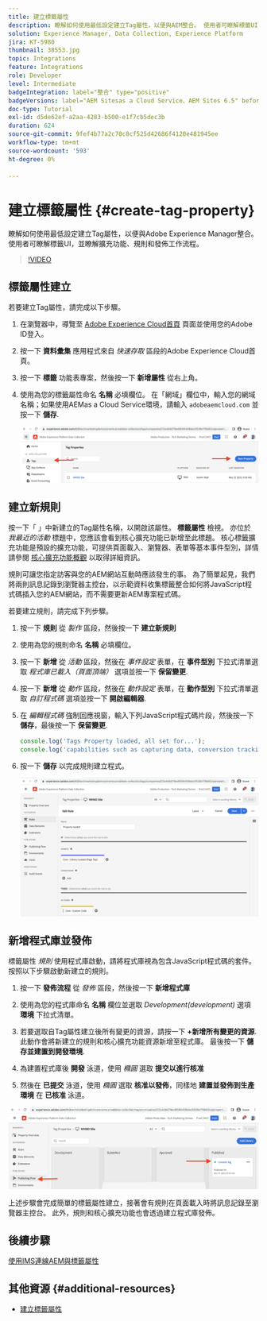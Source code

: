 ```yaml
---
title: 建立標籤屬性
description: 瞭解如何使用最低設定建立Tag屬性，以便與AEM整合。 使用者可瞭解標籤UI，並瞭解擴充功能、規則和發佈工作流程。
solution: Experience Manager, Data Collection, Experience Platform
jira: KT-5980
thumbnail: 38553.jpg
topic: Integrations
feature: Integrations
role: Developer
level: Intermediate
badgeIntegration: label="整合" type="positive"
badgeVersions: label="AEM Sitesas a Cloud Service、AEM Sites 6.5" before-title="false"
doc-type: Tutorial
exl-id: d5de62ef-a2aa-4283-b500-e1f7cb5dec3b
duration: 624
source-git-commit: 9fef4b77a2c70c8cf525d42686f4120e481945ee
workflow-type: tm+mt
source-wordcount: '593'
ht-degree: 0%

---
```


# 建立標籤屬性 {#create-tag-property}

瞭解如何使用最低設定建立Tag屬性，以便與Adobe Experience Manager整合。 使用者可瞭解標籤UI，並瞭解擴充功能、規則和發佈工作流程。

>[!VIDEO](https://video.tv.adobe.com/v/38553?quality=12&learn=on)

## 標籤屬性建立

若要建立Tag屬性，請完成以下步驟。

1. 在瀏覽器中，導覽至 [Adobe Experience Cloud首頁](https://experience.adobe.com/) 頁面並使用您的Adobe ID登入。

1. 按一下 **資料彙集** 應用程式來自 _快速存取_ 區段的Adobe Experience Cloud首頁。

1. 按一下 **標籤** 功能表專案，然後按一下 **新增屬性** 從右上角。

1. 使用為您的標籤屬性命名 **名稱** 必填欄位。 在「網域」欄位中，輸入您的網域名稱；如果使用AEMas a Cloud Service環境，請輸入 `adobeaemcloud.com` 並按一下 **儲存**.

   ![標籤屬性](assets/tag-properties.png)

## 建立新規則

按一下「 」中新建立的Tag屬性名稱，以開啟該屬性。 **標籤屬性** 檢視。 亦位於 _我最近的活動_ 標題中，您應該會看到核心擴充功能已新增至此標題。 核心標籤擴充功能是預設的擴充功能，可提供頁面載入、瀏覽器、表單等基本事件型別，詳情請參閱 [核心擴充功能概觀](https://experienceleague.adobe.com/docs/experience-platform/tags/extensions/client/core/overview.html) 以取得詳細資訊。

規則可讓您指定訪客與您的AEM網站互動時應該發生的事。 為了簡單起見，我們將兩則訊息記錄到瀏覽器主控台，以示範資料收集標籤整合如何將JavaScript程式碼插入您的AEM網站，而不需要更新AEM專案程式碼。

若要建立規則，請完成下列步驟。

1. 按一下 **規則** 從 _製作_ 區段，然後按一下 **建立新規則**

1. 使用為您的規則命名 **名稱** 必填欄位。

1. 按一下 **新增** 從 _活動_ 區段，然後在 _事件設定_ 表單，在 **事件型別** 下拉式清單選取 _程式庫已載入（頁面頂端）_ 選項並按一下 **保留變更**.

1. 按一下 **新增** 從 _動作_ 區段，然後在 _動作設定_ 表單，在 **動作型別** 下拉式清單選取 _自訂程式碼_ 選項並按一下 **開啟編輯器**.

1. 在 _編輯程式碼_ 強制回應視窗，輸入下列JavaScript程式碼片段，然後按一下 **儲存**，最後按一下 **保留變更**.

   ```javascript
   console.log('Tags Property loaded, all set for...');
   console.log('capabilities such as capturing data, conversion tracking and delivering unique and personalized experiences');
   ```

1. 按一下 **儲存** 以完成規則建立程式。

   ![新規則](assets/new-rule.png)

## 新增程式庫並發佈

標籤屬性 _規則_ 使用程式庫啟動，請將程式庫視為包含JavaScript程式碼的套件。 按照以下步驟啟動新建立的規則。

1. 按一下 **發佈流程** 從 _發佈_ 區段，然後按一下 **新增程式庫**

1. 使用為您的程式庫命名 **名稱** 欄位並選取 _Development(development)_ 選項 **環境** 下拉式清單。

1. 若要選取自Tag屬性建立後所有變更的資源，請按一下 **+新增所有變更的資源**. 此動作會將新建立的規則和核心擴充功能資源新增至程式庫。 最後按一下 **儲存並建置到開發環境**.

1. 為建置程式庫後 **開發** 泳道，使用 _橢圓_ 選取 **提交以進行核准**

1. 然後在 **已提交** 泳道，使用 _橢圓_ 選取 **核准以發佈**，同樣地 **建置並發佈到生產環境** 在 **已核准** 泳道。

![已發佈的程式庫](assets/published-library.png)


上述步驟會完成簡單的標籤屬性建立，接著會有規則在頁面載入時將訊息記錄至瀏覽器主控台。 此外，規則和核心擴充功能也會透過建立程式庫發佈。

## 後續步驟

[使用IMS連線AEM與標籤屬性](connect-aem-tag-property-using-ims.md)


## 其他資源 {#additional-resources}

* [建立標籤屬性](https://experienceleague.adobe.com/docs/platform-learn/implement-in-websites/configure-tags/create-a-property.html)
